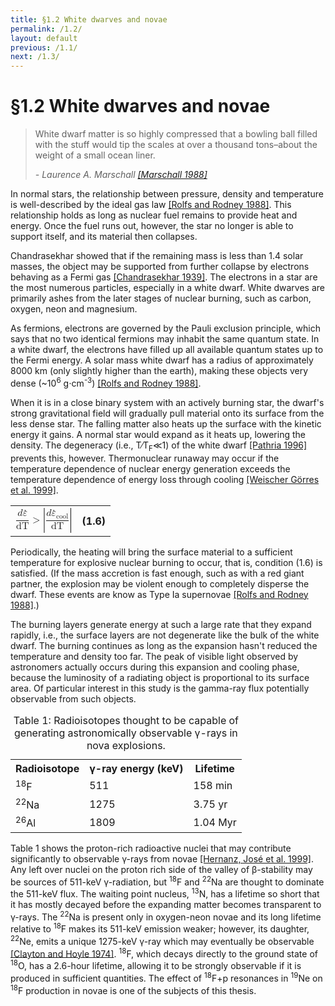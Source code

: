 ```yaml
---
title: §1.2 White dwarves and novae
permalink: /1.2/
layout: default
previous: /1.1/
next: /1.3/
---
```


§1.2 White dwarves and novae
============================

<blockquote>
<p>White dwarf matter is so highly compressed that a bowling ball filled with
	the stuff would tip the scales at over a thousand tons–about the weight of
	a small ocean liner.
</p>
<footer><cite>- Laurence A. Marschall 
	<a href="../bibliography/#marschall">[Marschall 1988]</a></cite></footer>
</blockquote>

In normal stars, the relationship between pressure, density and temperature is
well-described by the ideal gas law [[Rolfs and Rodney
1988]](../bibliography/#rolfs). This relationship holds as long as nuclear
fuel remains to provide heat and energy. Once the fuel runs out, however, the
star no longer is able to support itself, and its material then collapses.

Chandrasekhar showed that if the remaining mass is less than 1.4 solar masses,
the object may be supported from further collapse by electrons behaving as a
Fermi gas [[Chandrasekhar 1939]](../bibliography/#chandrasekhar). The
electrons in a star are the most numerous particles, especially in a white
dwarf. White dwarves are primarily ashes from the later stages of nuclear
burning, such as carbon, oxygen, neon and magnesium.

As fermions, electrons are governed by the Pauli exclusion principle, which
says that no two identical fermions may inhabit the same quantum state. In a
white dwarf, the electrons have filled up all available quantum states up to
the Fermi energy. A solar mass white dwarf has a radius of approximately 8000
km (only slightly higher than the earth), making these objects very dense
(~10<sup>6</sup> g⋅cm<sup>-3</sup>) [[Rolfs and Rodney
1988]](../bibliography/#rolfs).

When it is in a close binary system with an actively burning star, the dwarf's
strong gravitational field will gradually pull material onto its surface from
the less dense star. The falling matter also heats up the surface with the
kinetic energy it gains. A normal star would expand as it heats up, lowering
the density. The degeneracy (i.e.,
<span class="equation">T∕T<sub>F</sub>≪1</span>) of the white dwarf [[Pathria
1996]](../bibliography/#pathria) prevents this, however. Thermonuclear runaway
may occur if the temperature dependence of nuclear energy generation exceeds
the temperature dependence of energy loss through cooling [[Weischer Görres et
al. 1999]](../bibliography/#weischer).

<table class="equation">
	<tr>
		<td>
			<math xmlns="http://www.w3.org/1998/Math/MathML" display="block">
			 <semantics>
			  <mrow>
			   <mfrac>
			    <mrow>
			     <mi>d</mi>
			     <mover accent="true">
			      <mi>ε</mi>
			      <mo stretchy="false">˙</mo>
			     </mover>
			    </mrow>
			    <mi mathvariant="italic">dT</mi>
			   </mfrac>
			   <mo stretchy="false">&gt;</mo>
			   <mrow>
			    <mo fence="true" stretchy="true">|</mo>
			    <mrow>
			     <mfrac>
			      <mrow>
			       <mi>d</mi>
			       <msub>
			        <mover accent="true">
			         <mi>ε</mi>
			         <mo stretchy="false">˙</mo>
			        </mover>
			        <mi mathvariant="italic">cool</mi>
			       </msub>
			      </mrow>
			      <mi mathvariant="italic">dT</mi>
			     </mfrac>
			    </mrow>
			    <mo fence="true" stretchy="true">|</mo>
			   </mrow>
			  </mrow>
			  <annotation encoding="StarMath 5.0">{d{dot ε}} over {dT} &gt; left lline {d{dot ε}_{cool}} over {dT} right rline</annotation>
			 </semantics>
			</math>
		</td>
		<a name="eqn1.2"><th rowspan="2">(1.6)</th></a>
	</tr>
</table>

Periodically, the heating will bring the surface material to a sufficient
temperature for explosive nuclear burning to occur, that is, condition (1.6)
is satisfied. (If the mass accretion is fast enough, such as with a red giant
partner, the explosion may be violent enough to completely disperse the dwarf.
These events are know as Type Ia supernovae [[Rolfs and Rodney
1988]](../bibliography/#rolfs).)

The burning layers generate energy at such a large rate that they expand
rapidly, i.e., the surface layers are not degenerate like the bulk of the
white dwarf. The burning continues as long <span class="correction">as</span>
the expansion hasn't reduced the temperature and density too far. The peak of
visible light observed by astronomers actually occurs during this expansion
and cooling phase, because the luminosity of a radiating object is
proportional to its surface area. Of particular interest in this study is the
gamma-ray flux potentially observable from such objects.

<table class="data">
  <caption>Table 1: Radioisotopes thought to be capable of generating
  	astronomically observable γ-rays in nova explosions.</caption>
  <tr>
  	<th>Radioisotope</th>
  	<th>γ-ray energy (keV)</th>
  	<th>Lifetime</th>
  </tr>
  <tr>
  	<td><sup>18</sup>F</td>
  	<td>511</td>
  	<td>158 min</td>
  </tr>
  <tr>
  	<td><sup>22</sup>Na</td>
  	<td>1275</td>
  	<td>3.75 yr</td>
  </tr>
  <tr>
  	<td><sup>26</sup>Al</td>
  	<td>1809</td>
  	<td>1.04 Myr</td>
  </tr>
</table>

Table 1 shows the proton-rich radioactive nuclei that may contribute
significantly to observable γ-rays from novae [[Hernanz, José et al.
1999]](../bibliography/#hernanz). Any left over nuclei on the proton rich side
of the valley of β-stability may be sources of 511-keV γ-radiation, but
<sup>18</sup>F and <sup>22</sup>Na are thought to dominate the 511-keV flux.
The waiting point nucleus, <sup>13</sup>N, has a lifetime so short that it has
mostly decayed before the expanding matter becomes transparent to γ-rays. The
<sup>22</sup>Na is present only in oxygen-neon novae and its long lifetime
relative to <sup>18</sup>F makes its 511-keV emission weaker; however,
<span class="correction">its</span> daughter, <sup>22</sup>Ne, emits a unique
1275-keV γ-ray which may eventually be observable [[Clayton and Hoyle
1974]](../bibliography/#clayton). <sup>18</sup>F, which decays directly to the
ground state of <sup>18</sup>O, has a <span class="correction">2.6-hour</span>
lifetime, allowing it to be strongly observable if it is produced in
sufficient quantities. The effect of <sup>18</sup>F+p resonances in
<sup>19</sup>Ne on <sup>18</sup>F production in novae is one of the subjects
of this thesis.